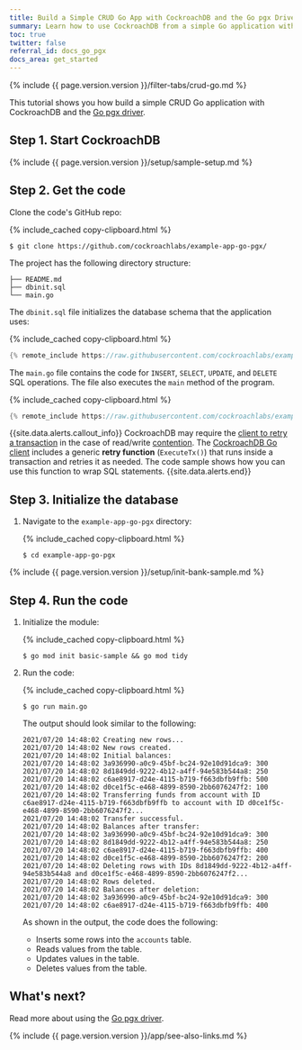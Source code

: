 ```yaml
---
title: Build a Simple CRUD Go App with CockroachDB and the Go pgx Driver
summary: Learn how to use CockroachDB from a simple Go application with the Go pgx driver.
toc: true
twitter: false
referral_id: docs_go_pgx
docs_area: get_started
---
```


{% include {{ page.version.version }}/filter-tabs/crud-go.md %}

This tutorial shows you how build a simple CRUD Go application with CockroachDB and the [Go pgx driver](https://pkg.go.dev/github.com/jackc/pgx).

## Step 1. Start CockroachDB

{% include {{ page.version.version }}/setup/sample-setup.md %}

## Step 2. Get the code

Clone the code's GitHub repo:

{% include_cached copy-clipboard.html %}
~~~ shell
$ git clone https://github.com/cockroachlabs/example-app-go-pgx/
~~~

The project has the following directory structure:

~~~
├── README.md
├── dbinit.sql
└── main.go
~~~

The `dbinit.sql` file initializes the database schema that the application uses:

{% include_cached copy-clipboard.html %}
~~~ go
{% remote_include https://raw.githubusercontent.com/cockroachlabs/example-app-go-pgx/master/dbinit.sql %}
~~~

The `main.go` file contains the code for `INSERT`, `SELECT`, `UPDATE`, and `DELETE` SQL operations. The file also executes the `main` method of the program.

{% include_cached copy-clipboard.html %}
~~~ go
{% remote_include https://raw.githubusercontent.com/cockroachlabs/example-app-go-pgx/master/main.go %}
~~~

{{site.data.alerts.callout_info}}
CockroachDB may require the [client to retry a transaction](transactions.html#transaction-retries) in the case of read/write [contention](performance-best-practices-overview.html#transaction-contention). The [CockroachDB Go client](https://github.com/cockroachdb/cockroach-go) includes a generic **retry function** (`ExecuteTx()`) that runs inside a transaction and retries it as needed. The code sample shows how you can use this function to wrap SQL statements.
{{site.data.alerts.end}}

## Step 3. Initialize the database

1. Navigate to the `example-app-go-pgx` directory:

    {% include_cached copy-clipboard.html %}
    ~~~ shell
    $ cd example-app-go-pgx
    ~~~

{% include {{ page.version.version }}/setup/init-bank-sample.md %}

## Step 4. Run the code

1. Initialize the module:

    {% include_cached copy-clipboard.html %}
    ~~~ shell
    $ go mod init basic-sample && go mod tidy
    ~~~

1. Run the code:

    {% include_cached copy-clipboard.html %}
    ~~~ shell
    $ go run main.go
    ~~~

    The output should look similar to the following:

    ~~~
    2021/07/20 14:48:02 Creating new rows...
    2021/07/20 14:48:02 New rows created.
    2021/07/20 14:48:02 Initial balances:
    2021/07/20 14:48:02 3a936990-a0c9-45bf-bc24-92e10d91dca9: 300
    2021/07/20 14:48:02 8d1849dd-9222-4b12-a4ff-94e583b544a8: 250
    2021/07/20 14:48:02 c6ae8917-d24e-4115-b719-f663dbfb9ffb: 500
    2021/07/20 14:48:02 d0ce1f5c-e468-4899-8590-2bb6076247f2: 100
    2021/07/20 14:48:02 Transferring funds from account with ID c6ae8917-d24e-4115-b719-f663dbfb9ffb to account with ID d0ce1f5c-e468-4899-8590-2bb6076247f2...
    2021/07/20 14:48:02 Transfer successful.
    2021/07/20 14:48:02 Balances after transfer:
    2021/07/20 14:48:02 3a936990-a0c9-45bf-bc24-92e10d91dca9: 300
    2021/07/20 14:48:02 8d1849dd-9222-4b12-a4ff-94e583b544a8: 250
    2021/07/20 14:48:02 c6ae8917-d24e-4115-b719-f663dbfb9ffb: 400
    2021/07/20 14:48:02 d0ce1f5c-e468-4899-8590-2bb6076247f2: 200
    2021/07/20 14:48:02 Deleting rows with IDs 8d1849dd-9222-4b12-a4ff-94e583b544a8 and d0ce1f5c-e468-4899-8590-2bb6076247f2...
    2021/07/20 14:48:02 Rows deleted.
    2021/07/20 14:48:02 Balances after deletion:
    2021/07/20 14:48:02 3a936990-a0c9-45bf-bc24-92e10d91dca9: 300
    2021/07/20 14:48:02 c6ae8917-d24e-4115-b719-f663dbfb9ffb: 400
    ~~~

    As shown in the output, the code does the following:
    - Inserts some rows into the `accounts` table.
    - Reads values from the table.
    - Updates values in the table.
    - Deletes values from the table.

## What's next?

Read more about using the [Go pgx driver](https://pkg.go.dev/github.com/jackc/pgx?tab=doc).

{% include {{ page.version.version }}/app/see-also-links.md %}
